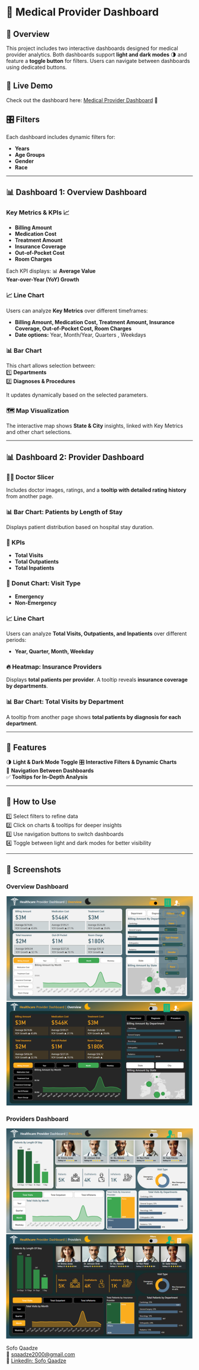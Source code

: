 # 🏥 Medical Provider Dashboard  

## 📌 Overview  
This project includes two interactive dashboards designed for medical provider analytics. Both dashboards support **light and dark modes** 🌗 and feature a **toggle button** for filters. Users can navigate between dashboards using dedicated buttons.  

## 🔗 Live Demo  
Check out the dashboard here: [Medical Provider Dashboard](https://app.powerbi.com/view?r=eyJrIjoiMTg5MTQ2NDYtOWYzNS00N2VkLTg5ZDAtZmNjMmExNjJkZmVkIiwidCI6ImJkMGQ4ZDNmLTJjODYtNGRhMC04Y2FhLWZlNjFlNzNlNGQ5MyIsImMiOjEwfQ%3D%3D) 🚀  


## 🎛️ Filters  
Each dashboard includes dynamic filters for:  
- **Years**  
- **Age Groups** 
- **Gender** 
- **Race**   

---

## 📊 Dashboard 1: Overview Dashboard  
### Key Metrics & KPIs 📈  
- **Billing Amount**   
- **Medication Cost**  
- **Treatment Amount**  
- **Insurance Coverage**   
- **Out-of-Pocket Cost**   
- **Room Charges** 

Each KPI displays: 📊
**Average Value**  
 **Year-over-Year (YoY) Growth**  

### 📈 Line Chart  
Users can analyze **Key Metrics** over different timeframes:  
- **Billing Amount, Medication Cost, Treatment Amount, Insurance Coverage, Out-of-Pocket Cost, Room Charges**  
- **Date options:** Year, Month/Year, Quarters , Weekdays

### 📊 Bar Chart  
This chart allows selection between:  
1️⃣ **Departments**   
2️⃣ **Diagnoses & Procedures** 

It updates dynamically based on the selected parameters.  

### 🗺️ Map Visualization  
The interactive map shows **State & City** insights, linked with Key Metrics and other chart selections.  

---

## 📊 Dashboard 2: Provider Dashboard  
### 👨‍⚕️ Doctor Slicer  
Includes doctor images, ratings, and a **tooltip with detailed rating history** from another page.  

### 📊 Bar Chart: Patients by Length of Stay  
Displays patient distribution based on hospital stay duration.  

### 📌 KPIs  
- **Total Visits**   
- **Total Outpatients**   
- **Total Inpatients**   

### 🍩 Donut Chart: Visit Type  
- **Emergency**  
- **Non-Emergency**  

### 📈 Line Chart  
Users can analyze **Total Visits, Outpatients, and Inpatients** over different periods:  
- **Year, Quarter, Month, Weekday**  

### 🔥 Heatmap: Insurance Providers  
Displays **total patients per provider**. A tooltip reveals **insurance coverage by departments**.  

### 📊 Bar Chart: Total Visits by Department  
A tooltip from another page shows **total patients by diagnosis for each department**.  

---

## 🚀 Features  
🌗   **Light & Dark Mode Toggle** 
🎛️  **Interactive Filters & Dynamic Charts**  
🔄 **Navigation Between Dashboards**   
✅ **Tooltips for In-Depth Analysis**   
 

---

## 📌 How to Use  
1️⃣ Select filters to refine data  
2️⃣ Click on charts & tooltips for deeper insights  
3️⃣ Use navigation buttons to switch dashboards  
4️⃣ Toggle between light and dark modes for better visibility  

---

## 📸 Screenshots  

### Overview Dashboard  
![Overview](https://github.com/sofoq/Medical-Provider-Dashboard/blob/main/Overview_Light.png)  
![Overview](https://github.com/sofoq/Medical-Provider-Dashboard/blob/main/Overview_Dark.png)  

### Providers Dashboard  
![Providers](https://github.com/sofoq/Medical-Provider-Dashboard/blob/main/Provider_Light.png)  
![Providers](https://github.com/sofoq/Medical-Provider-Dashboard/blob/main/Providers_Dark.png)  


Sofo Qaadze  
📧 [sqaadze2000@gmail.com](mailto:sqaadze2000@gmail.com)  
🔗 [LinkedIn: Sofo Qaadze](https://www.linkedin.com/in/sofo-qaadze-ba7895205/)
